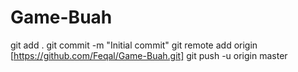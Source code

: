 # Game-Buah
git add .
git commit -m "Initial commit"
git remote add origin [https://github.com/Feqal/Game-Buah.git]
git push -u origin master


